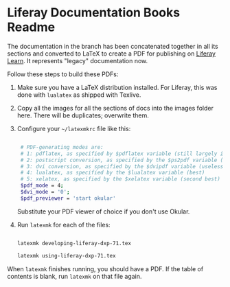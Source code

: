 # Liferay Documentation Books Readme

The documentation in the branch has been concatenated together in all its sections and converted to LaTeX to create a PDF for publishing on [Liferay Learn](https://learn.liferay.com). It represents "legacy" documentation now. 

Follow these steps to build these PDFs: 

1. Make sure you have a LaTeX distribution installed. For Liferay, this was done with `lualatex` as shipped with Texlive. 

2. Copy all the images for all the sections of docs into the images folder here. There will be duplicates; overwrite them. 

3. Configure your `~/latexmkrc` file like this: 

   ```bash

    # PDF-generating modes are:
    # 1: pdflatex, as specified by $pdflatex variable (still largely in use)
    # 2: postscript conversion, as specified by the $ps2pdf variable (useless)
    # 3: dvi conversion, as specified by the $dvipdf variable (useless)
    # 4: lualatex, as specified by the $lualatex variable (best)
    # 5: xelatex, as specified by the $xelatex variable (second best)
    $pdf_mode = 4;
    $dvi_mode = '0';
    $pdf_previewer = 'start okular'

   ```
  
   Substitute your PDF viewer of choice if you don't use Okular. 

4. Run `latexmk` for each of the files: 

   ```bash

   latexmk developing-liferay-dxp-71.tex 

   latexmk using-liferay-dxp-71.tex
   
   ```

When `latexmk` finishes running, you should have a PDF. If the table of contents is blank, run `latexmk` on that file again. 
